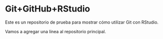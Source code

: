 # Git+GitHub+RStudio

Este es un repositorio de prueba para mostrar cómo utilizar Git con RStudio.

Vamos a agregar una línea al repositorio principal.

